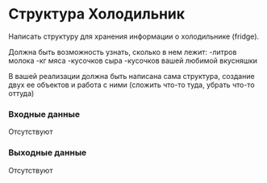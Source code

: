 # Структура Холодильник
Написать структуру для хранения информации о холодильнике (fridge).

Должна быть возможность узнать, сколько в нем лежит:
  -литров молока
  -кг мяса
  -кусочков сыра
  -кусочков вашей любимой вкусняшки

В вашей реализации должна быть написана сама структура, создание двух ее объектов и работа с ними (сложить что-то туда, убрать что-то оттуда)

### Входные данные

Отсутствуют

### Выходные данные

Отсутствуют

